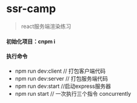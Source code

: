 # ssr-camp
> react服务端渲染练习
#### 初始化项目：cnpm i

#### 执行命令
  * npm run dev:client   // 打包客户端代码
  * npm run dev:server   // 打包服务端代码
  * npm run dev:start    //启动express服务器
  * npm run start        // 一次执行三个指令 concurrently
